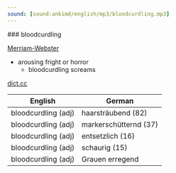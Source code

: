 ```yaml
---
sound: [sound:ankimd/english/mp3/bloodcurdling.mp3]
---
```


\### bloodcurdling

[Merriam-Webster](https://www.merriam-webster.com/dictionary/bloodcurdling)

- arousing fright or horror
    - bloodcurdling screams

[dict.cc](https://www.dict.cc/bloodcurdling)

| English        | German       |
| -------------- | ------------ |
| bloodcurdling (adj) | haarsträubend (82) |
| bloodcurdling (adj) | markerschütternd (37) |
| bloodcurdling (adj) | entsetzlich (16) |
| bloodcurdling (adj) | schaurig (15) |
| bloodcurdling (adj) | Grauen erregend |
